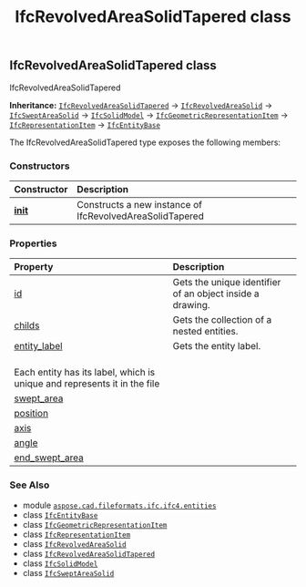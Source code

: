 ﻿---
title: IfcRevolvedAreaSolidTapered class
second_title: Aspose.CAD for Python via .NET API References
description: 
type: docs
weight: 5760
url: /python-net/aspose.cad.fileformats.ifc.ifc4.entities/ifcrevolvedareasolidtapered/
is_root: false
---

## IfcRevolvedAreaSolidTapered class

IfcRevolvedAreaSolidTapered



**Inheritance:** [`IfcRevolvedAreaSolidTapered`](/cad/python-net/aspose.cad.fileformats.ifc.ifc4.entities/ifcrevolvedareasolidtapered) → 
[`IfcRevolvedAreaSolid`](/cad/python-net/aspose.cad.fileformats.ifc.ifc4.entities/ifcrevolvedareasolid) → 
[`IfcSweptAreaSolid`](/cad/python-net/aspose.cad.fileformats.ifc.ifc4.entities/ifcsweptareasolid) → 
[`IfcSolidModel`](/cad/python-net/aspose.cad.fileformats.ifc.ifc4.entities/ifcsolidmodel) → 
[`IfcGeometricRepresentationItem`](/cad/python-net/aspose.cad.fileformats.ifc.ifc4.entities/ifcgeometricrepresentationitem) → 
[`IfcRepresentationItem`](/cad/python-net/aspose.cad.fileformats.ifc.ifc4.entities/ifcrepresentationitem) → 
[`IfcEntityBase`](/cad/python-net/aspose.cad.fileformats.ifc/ifcentitybase)



The IfcRevolvedAreaSolidTapered type exposes the following members:

### Constructors
| Constructor | Description |
| :- | :- |
| [__init__](/cad/python-net/aspose.cad.fileformats.ifc.ifc4.entities/ifcrevolvedareasolidtapered/__init__/#) | Constructs a new instance of IfcRevolvedAreaSolidTapered |


### Properties
| Property | Description |
| :- | :- |
| [id](/cad/python-net/aspose.cad.fileformats.ifc.ifc4.entities/ifcrevolvedareasolidtapered/id) | Gets the unique identifier of an object inside a drawing. |
| [childs](/cad/python-net/aspose.cad.fileformats.ifc.ifc4.entities/ifcrevolvedareasolidtapered/childs) | Gets the collection of a nested entities. |
| [entity_label](/cad/python-net/aspose.cad.fileformats.ifc.ifc4.entities/ifcrevolvedareasolidtapered/entity_label) | Gets the entity label.<br/>Each entity has its label, which is unique and represents it in the file |
| [swept_area](/cad/python-net/aspose.cad.fileformats.ifc.ifc4.entities/ifcrevolvedareasolidtapered/swept_area) |  |
| [position](/cad/python-net/aspose.cad.fileformats.ifc.ifc4.entities/ifcrevolvedareasolidtapered/position) |  |
| [axis](/cad/python-net/aspose.cad.fileformats.ifc.ifc4.entities/ifcrevolvedareasolidtapered/axis) |  |
| [angle](/cad/python-net/aspose.cad.fileformats.ifc.ifc4.entities/ifcrevolvedareasolidtapered/angle) |  |
| [end_swept_area](/cad/python-net/aspose.cad.fileformats.ifc.ifc4.entities/ifcrevolvedareasolidtapered/end_swept_area) |  |



### See Also
* module [`aspose.cad.fileformats.ifc.ifc4.entities`](..)
* class [`IfcEntityBase`](/cad/python-net/aspose.cad.fileformats.ifc/ifcentitybase)
* class [`IfcGeometricRepresentationItem`](/cad/python-net/aspose.cad.fileformats.ifc.ifc4.entities/ifcgeometricrepresentationitem)
* class [`IfcRepresentationItem`](/cad/python-net/aspose.cad.fileformats.ifc.ifc4.entities/ifcrepresentationitem)
* class [`IfcRevolvedAreaSolid`](/cad/python-net/aspose.cad.fileformats.ifc.ifc4.entities/ifcrevolvedareasolid)
* class [`IfcRevolvedAreaSolidTapered`](/cad/python-net/aspose.cad.fileformats.ifc.ifc4.entities/ifcrevolvedareasolidtapered)
* class [`IfcSolidModel`](/cad/python-net/aspose.cad.fileformats.ifc.ifc4.entities/ifcsolidmodel)
* class [`IfcSweptAreaSolid`](/cad/python-net/aspose.cad.fileformats.ifc.ifc4.entities/ifcsweptareasolid)
